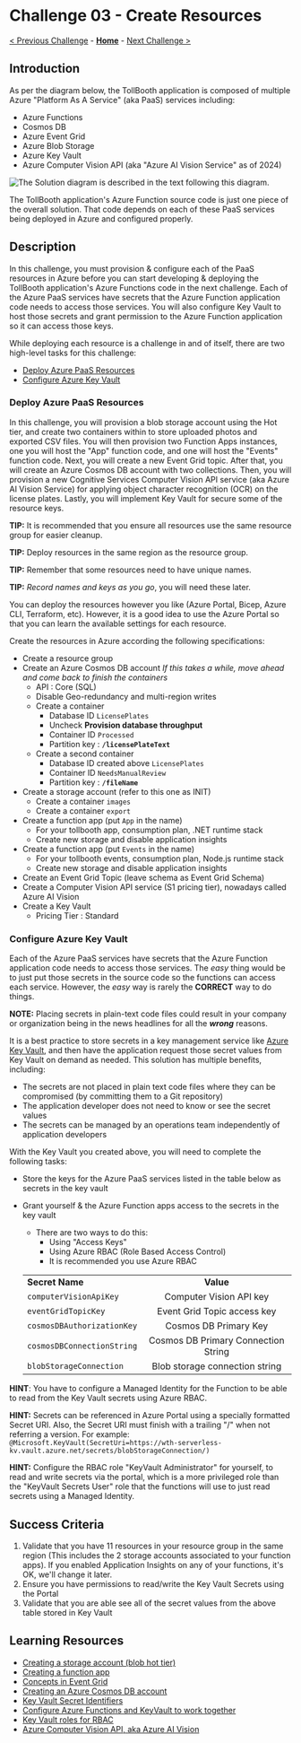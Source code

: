 # Challenge 03 - Create Resources

[< Previous Challenge](./Challenge-02.md) - **[Home](../README.md)** - [Next Challenge >](./Challenge-04.md)

## Introduction

As per the diagram below, the TollBooth application is composed of multiple Azure "Platform As A Service" (aka PaaS) services including:
- Azure Functions
- Cosmos DB
- Azure Event Grid
- Azure Blob Storage
- Azure Key Vault
- Azure Computer Vision API (aka "Azure AI Vision Service" as of 2024)

![The Solution diagram is described in the text following this diagram.](../images/preferred-solution.png 'Solution diagram')

The TollBooth application's Azure Function source code is just one piece of the overall solution. That code depends on each of these PaaS services being deployed in Azure and configured properly.

## Description

In this challenge, you must provision & configure each of the PaaS resources in Azure before you can start developing & deploying the TollBooth application's Azure Functions code in the next challenge.  Each of the Azure PaaS services have secrets that the Azure Function application code needs to access those services. You will also configure Key Vault to host those secrets and grant permission to the Azure Function application so it can access those keys.

While deploying each resource is a challenge in and of itself, there are two high-level tasks for this challenge:
- [Deploy Azure PaaS Resources](#deploy-azure-paas-resources)
- [Configure Azure Key Vault](#configure-azure-key-vault)

### Deploy Azure PaaS Resources

In this challenge, you will provision a blob storage account using the Hot tier, and create two containers within to store uploaded photos and exported CSV files. You will then provision two Function Apps instances, one you will host the "App" function code, and one will host the "Events" function code. Next, you will create a new Event Grid topic. After that, you will create an Azure Cosmos DB account with two collections. Then, you will provision a new Cognitive Services Computer Vision API service (aka Azure AI Vision Service) for applying object character recognition (OCR) on the license plates.  Lastly, you will implement Key Vault for secure some of the resource keys.

**TIP:** It is recommended that you ensure all resources use the same resource group for easier cleanup. 

**TIP:** Deploy resources in the same region as the resource group. 

**TIP:** Remember that some resources need to have unique names.

**TIP:** *Record names and keys as you go*, you will need these later.

You can deploy the resources however you like (Azure Portal, Bicep, Azure CLI, Terraform, etc). However, it is a good idea to use the Azure Portal so that you can learn the available settings for each resource.

Create the resources in Azure according the following specifications:

- Create a resource group
- Create an Azure Cosmos DB account
*If this takes a while, move ahead and come back to finish the containers*
    * API : Core (SQL)
    * Disable Geo-redundancy and multi-region writes
    * Create a container
      * Database ID `LicensePlates`
      * Uncheck **Provision database throughput**
      * Container ID `Processed`
      * Partition key : **`/licensePlateText`**
    * Create a second container
      * Database ID created above `LicensePlates`
      * Container ID `NeedsManualReview`
      * Partition key : **`/fileName`**
- Create a storage account (refer to this one as INIT)
    * Create a container `images`
    * Create a container `export`
- Create a function app (put `App` in the name)
    * For your tollbooth app, consumption plan, .NET runtime stack
    * Create new storage and disable application insights
- Create a function app (put `Events` in the name)
    * For your tollbooth events, consumption plan, Node.js runtime stack
    * Create new storage and disable application insights
- Create an Event Grid Topic (leave schema as Event Grid Schema)
- Create a Computer Vision API service (S1 pricing tier), nowadays called Azure AI Vision
- Create a Key Vault
    * Pricing Tier : Standard

### Configure Azure Key Vault

Each of the Azure PaaS services have secrets that the Azure Function application code needs to access those services. The *easy* thing would be to just put those secrets in the source code so the functions can access each service. However, the *easy* way is rarely the **CORRECT** way to do things.

   **NOTE:** Placing secrets in plain-text code files could result in your company or organization being in the news headlines for all the ***wrong*** reasons.

It is a best practice to store secrets in a key management service like [Azure Key Vault](https://learn.microsoft.com/en-us/azure/key-vault/general/basic-concepts), and then have the application request those secret values from Key Vault on demand as needed. This solution has multiple benefits, including:
- The secrets are not placed in plain text code files where they can be compromised (by committing them to a Git repository)
- The application developer does not need to know or see the secret values
- The secrets can be managed by an operations team independently of application developers

With the Key Vault you created above, you will need to complete the following tasks:
- Store the keys for the Azure PaaS services listed in the table below as secrets in the key vault
- Grant yourself & the Azure Function apps access to the secrets in the key vault
   - There are two ways to do this:
     - Using "Access Keys"
     - Using Azure RBAC (Role Based Access Control)
     - It is recommended you use Azure RBAC

    |                          |                                                                                                                                                             |
    | ------------------------ | :---------------------------------------------------------------------------------------------------------------------------------------------------------: |
    | **Secret Name**      |                                                                          **Value**                                                                          |
    | `computerVisionApiKey`     |                                                                   Computer Vision API key                                                                   |
    | `eventGridTopicKey`        |                                                                 Event Grid Topic access key                                                                 |
    | `cosmosDBAuthorizationKey` |                                                                    Cosmos DB Primary Key                                                                    |
    | `cosmosDBConnectionString` |                                                                    Cosmos DB Primary Connection String                                                                 |
    | `blobStorageConnection`    |                                                               Blob storage connection string                                                                |

**HINT**: You have to configure a Managed Identity for the Function to be able to read from the Key Vault secrets using Azure RBAC. 

**HINT:** Secrets can be referenced in Azure Portal using a specially formatted Secret URI. Also, the Secret URI must finish with a trailing "/" when not referring a version. For example: `@Microsoft.KeyVault(SecretUri=https://wth-serverless-kv.vault.azure.net/secrets/blobStorageConnection/)`

**HINT:** Configure the RBAC role "KeyVault Administrator" for yourself, to read and write secrets via the portal, which is a more privileged role than the "KeyVault Secrets User" role that the functions will use to just read secrets using a Managed Identity.

## Success Criteria

1. Validate that you have 11 resources in your resource group in the same region (This includes the 2 storage accounts associated to your function apps). If you enabled Application Insights on any of your functions, it's OK, we'll change it later.
2. Ensure you have permissions to read/write the Key Vault Secrets using the Portal
3. Validate that you are able see all of the secret values from the above table stored in Key Vault

## Learning Resources

- [Creating a storage account (blob hot tier)](https://docs.microsoft.com/azure/storage/common/storage-create-storage-account?toc=%2fazure%2fstorage%2fblobs%2ftoc.json%23create-a-storage-account)
- [Creating a function app](https://docs.microsoft.com/azure/azure-functions/functions-create-function-app-portal)
- [Concepts in Event Grid](https://docs.microsoft.com/azure/event-grid/concepts)
- [Creating an Azure Cosmos DB account](https://docs.microsoft.com/azure/cosmos-db/manage-account)
- [Key Vault Secret Identifiers](https://docs.microsoft.com/azure/key-vault/about-keys-secrets-and-certificates)
- [Configure Azure Functions and KeyVault to work together](https://docs.microsoft.com/azure/app-service/app-service-key-vault-references?tabs=azure-cli#granting-your-app-access-to-key-vault)
- [Key Vault roles for RBAC](https://learn.microsoft.com/en-us/azure/key-vault/general/rbac-guide?tabs=azure-cli#azure-built-in-roles-for-key-vault-data-plane-operations)
- [Azure Computer Vision API, aka Azure AI Vision](https://learn.microsoft.com/en-us/azure/ai-services/computer-vision/overview#getting-started)
